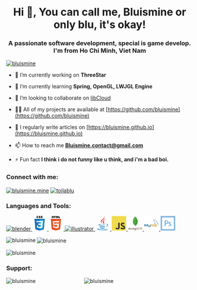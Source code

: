 <h1 align="center">Hi 👋, You can call me, Bluismine or only blu, it's okay!</h1>
<h3 align="center">A passionate software development, special is game develop. I'm from Ho Chi Minh, Viet Nam</h3>

<p align="left"> <a href="https://github.com/ryo-ma/github-profile-trophy"><img src="https://github-profile-trophy.vercel.app/?username=bluismine" alt="bluismine" /></a> </p>

- 🔭 I’m currently working on **ThreeStar**

- 🌱 I’m currently learning **Spring, OpenGL, LWJGL Engine**

- 👯 I’m looking to collaborate on [libCloud](https://github.com/bluismine/BrainCloudEngine)

- 👨‍💻 All of my projects are available at [https://github.com/bluismine](https://github.com/bluismine)

- 📝 I regularly write articles on [https://bluismine.github.io](https://bluismine.github.io)

- 📫 How to reach me **Bluismine.contact@gmail.com**

- ⚡ Fun fact **I think i do not funny like u think, and i'm a bad boi.**

<h3 align="left">Connect with me:</h3>
<p align="left">
<a href="https://fb.com/bluismine.mine" target="blank"><img align="center" src="https://raw.githubusercontent.com/rahuldkjain/github-profile-readme-generator/master/src/images/icons/Social/facebook.svg" alt="bluismine.mine" height="30" width="40" /></a>
<a href="https://instagram.com/toilablu" target="blank"><img align="center" src="https://raw.githubusercontent.com/rahuldkjain/github-profile-readme-generator/master/src/images/icons/Social/instagram.svg" alt="toilablu" height="30" width="40" /></a>
</p>

<h3 align="left">Languages and Tools:</h3>
<p align="left"> <a href="https://www.blender.org/" target="_blank" rel="noreferrer"> <img src="https://download.blender.org/branding/community/blender_community_badge_white.svg" alt="blender" width="40" height="40"/> </a> <a href="https://www.w3schools.com/css/" target="_blank" rel="noreferrer"> <img src="https://raw.githubusercontent.com/devicons/devicon/master/icons/css3/css3-original-wordmark.svg" alt="css3" width="40" height="40"/> </a> <a href="https://www.w3.org/html/" target="_blank" rel="noreferrer"> <img src="https://raw.githubusercontent.com/devicons/devicon/master/icons/html5/html5-original-wordmark.svg" alt="html5" width="40" height="40"/> </a> <a href="https://www.adobe.com/in/products/illustrator.html" target="_blank" rel="noreferrer"> <img src="https://www.vectorlogo.zone/logos/adobe_illustrator/adobe_illustrator-icon.svg" alt="illustrator" width="40" height="40"/> </a> <a href="https://www.java.com" target="_blank" rel="noreferrer"> <img src="https://raw.githubusercontent.com/devicons/devicon/master/icons/java/java-original.svg" alt="java" width="40" height="40"/> </a> <a href="https://developer.mozilla.org/en-US/docs/Web/JavaScript" target="_blank" rel="noreferrer"> <img src="https://raw.githubusercontent.com/devicons/devicon/master/icons/javascript/javascript-original.svg" alt="javascript" width="40" height="40"/> </a> <a href="https://www.mongodb.com/" target="_blank" rel="noreferrer"> <img src="https://raw.githubusercontent.com/devicons/devicon/master/icons/mongodb/mongodb-original-wordmark.svg" alt="mongodb" width="40" height="40"/> </a> <a href="https://www.mysql.com/" target="_blank" rel="noreferrer"> <img src="https://raw.githubusercontent.com/devicons/devicon/master/icons/mysql/mysql-original-wordmark.svg" alt="mysql" width="40" height="40"/> </a> <a href="https://www.photoshop.com/en" target="_blank" rel="noreferrer"> <img src="https://raw.githubusercontent.com/devicons/devicon/master/icons/photoshop/photoshop-line.svg" alt="photoshop" width="40" height="40"/> </a> </p>

<p><img align="left" src="https://github-readme-stats.vercel.app/api/top-langs?username=bluismine&show_icons=true&theme=dark&title_color=ffffff&text_color=ffffff&bg_color=000000&locale=en&layout=compact" alt="bluismine" /></p>

<p>&nbsp;<img align="center" src="https://github-readme-stats.vercel.app/api?username=bluismine&show_icons=true&theme=dark&title_color=ffffff&text_color=ffffff&bg_color=000000&locale=en" alt="bluismine" /></p>

<p><img align="center" src="https://github-readme-streak-stats.herokuapp.com/?user=bluismine&theme=dark" alt="bluismine" /></p>


<h3 align="left">Support:</h3>
<p><a href="https://www.buymeacoffee.com/bluismine"> <img align="left" src="https://cdn.buymeacoffee.com/buttons/v2/default-yellow.png" height="50" width="210" alt="bluismine" /></a><a href="https://ko-fi.com/bluismine"> <img align="left" src="https://cdn.ko-fi.com/cdn/kofi3.png?v=3" height="50" width="210" alt="bluismine" /></a></p><br><br>
